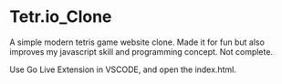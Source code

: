 # Tetr.io_Clone
A simple modern tetris game website clone. Made it for fun but also improves my javascript skill and programming concept. Not complete.

Use Go Live Extension in VSCODE, and open the index.html.
